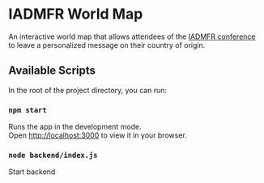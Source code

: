 # IADMFR World Map

An interactive world map that allows attendees of the [IADMFR conference](https://iadmfr.one/) to leave a personalized message on their country of origin.

## Available Scripts

In the root of the project directory, you can run:

### `npm start`

Runs the app in the development mode.\
Open [http://localhost:3000](http://localhost:3000) to view it in your browser.

### `node backend/index.js`

Start backend